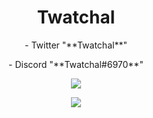 <h1 align="center">Twatchal</h1>

<p align="center">- Twitter "**Twatchal**" </p>

<p align="center">- Discord "**Twatchal#6970**" </p>

<p align="center"><img align="center" src="https://github-readme-stats.vercel.app/api/top-langs/?username=Twatchal&dlayout=compact&theme=dark"></p>
                         
<p align="center"><img align="center" src="https://github-readme-stats.vercel.app/api?username=Twatchal&show_icons=true&theme=dark"></p>
